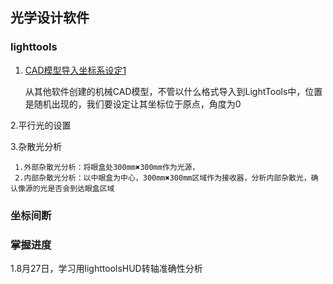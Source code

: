 ## 光学设计软件

### lighttools

1. [CAD模型导入坐标系设定1](https://b23.tv/dtSV1ro)

   从其他软件创建的机械CAD模型，不管以什么格式导入到LightTools中，位置是随机出现的，我们要设定让其坐标位于原点，角度为0

2.平行光的设置

3.杂散光分析

     1.外部杂散光分析：将眼盒处300mm✖️300mm作为光源，
     2.内部杂散光分析：以中眼盒为中心，300mm✖️300mm区域作为接收器，分析内部杂散光，确认像源的光是否会到达眼盒区域



### 坐标间断

### 掌握进度
1.8月27日，学习用lighttoolsHUD转轴准确性分析
